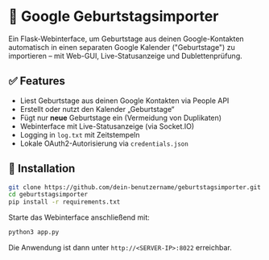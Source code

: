 # 🎂 Google Geburtstagsimporter

Ein Flask-Webinterface, um Geburtstage aus deinen Google-Kontakten automatisch in einen separaten Google Kalender ("Geburtstage") zu importieren – mit Web-GUI, Live-Statusanzeige und Dublettenprüfung.

## ✅ Features

- Liest Geburtstage aus deinen Google Kontakten via People API
- Erstellt oder nutzt den Kalender „Geburtstage“
- Fügt nur **neue** Geburtstage ein (Vermeidung von Duplikaten)
- Webinterface mit Live-Statusanzeige (via Socket.IO)
- Logging in `log.txt` mit Zeitstempeln
- Lokale OAuth2-Autorisierung via `credentials.json`

## 🚀 Installation

```bash
git clone https://github.com/dein-benutzername/geburtstagsimporter.git
cd geburtstagsimporter
pip install -r requirements.txt
```

Starte das Webinterface anschließend mit:

```bash
python3 app.py
```

Die Anwendung ist dann unter `http://<SERVER-IP>:8022` erreichbar.
